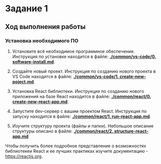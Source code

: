 # Задание 1



## Ход выполнения работы
### Установка необходимого ПО
1. Установите всё необходимое программное обеспечение. Инструкция по установке находится в файле: **[./common/vs-code/0. software-install.md](https://github.com/vinokurov-and/laboratory/blob/main/common/vs-code/0.%20software-install.md)**.

2. Создайте новый проект. Инструкция по созданию нового проекта в VS Code находится в файле: **[./common/vs-code/1. create-new-poject.md](https://github.com/vinokurov-and/laboratory/blob/main/common/vs-code/1.%20create-new-project.md)**.

3. Установка React библиотеки. Инструкция по созданию нового приложения на базе React находится в файле: **[./common/react/0. create-new-react-app.md](https://github.com/vinokurov-and/laboratory/blob/main/common/react/0.%20create-new-react-app.md)**.

4. Запустите dev-сервер с вашим проектом React. Инструкция по запуску находится в файле: **[./common/react/1. run-react-app.md](https://github.com/vinokurov-and/laboratory/blob/main/common/react/1.%20run-react-app.md)**.

5. Изучите структуру проекта (файлы и папки). Небольшое описание структуры описано в файле: **[./common/react/2. structure-react-app.md](https://github.com/vinokurov-and/laboratory/blob/main/common/react/2.%20structure-react-app.md)**

Чтобы получить более подробное представление о возможностях библиотекеи React и ее лучших практиках изучите документацию - https://reactjs.org.

